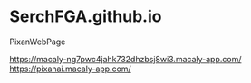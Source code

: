 # SerchFGA.github.io
PixanWebPage

https://macaly-ng7pwc4jahk732dhzbsj8wi3.macaly-app.com/
https://pixanai.macaly-app.com/
